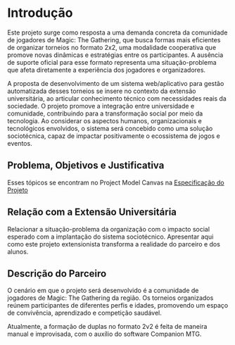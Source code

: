 # Introdução

Este projeto surge como resposta a uma demanda concreta da comunidade de jogadores de Magic: The Gathering, que busca formas mais eficientes de organizar torneios no formato 2x2, uma modalidade cooperativa que promove novas dinâmicas e estratégias entre os participantes. A ausência de suporte oficial para esse formato representa uma situação-problema que afeta diretamente a experiência dos jogadores e organizadores.

A proposta de desenvolvimento de um sistema web/aplicativo para gestão automatizada desses torneios se insere no contexto da extensão universitária, ao articular conhecimento técnico com necessidades reais da sociedade. O projeto promove a integração entre universidade e comunidade, contribuindo para a transformação social por meio da tecnologia. Ao considerar os aspectos humanos, organizacionais e tecnológicos envolvidos, o sistema será concebido como uma solução sociotécnica, capaz de impactar positivamente o ecossistema de jogos e eventos.

## Problema, Objetivos e Justificativa

Esses tópicos se encontram no Project Model Canvas na  <a href="02-Especificação do Projeto.md"> Especificação do Projeto</a></span>

## Relação com a Extensão Universitária

Relacionar a situação-problema da organização com o impacto social esperado com a implantação do sistema sociotécnico.
Apresentar aqui como este projeto extensionista transforma a realidade do parceiro e dos alunos.

## Descrição do Parceiro

O cenário em que o projeto será desenvolvido é a comunidade de jogadores de Magic: The Gathering da região. Os torneios organizados reúnem participantes de diferentes perfis e idades, promovendo um espaço de convivência, aprendizado e competição saudável.

Atualmente, a formação de duplas no formato 2v2 é feita de maneira manual e improvisada, com o auxílio do software Companion MTG.
